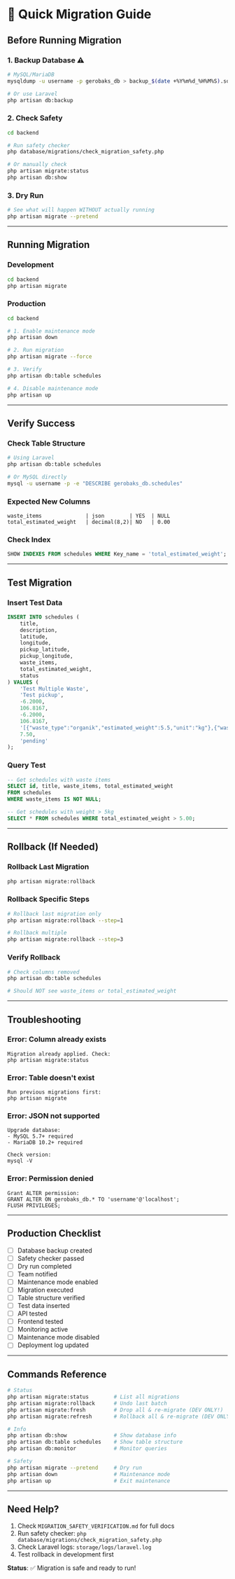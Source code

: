 # 🚀 Quick Migration Guide

## Before Running Migration

### 1. Backup Database ⚠️

```bash
# MySQL/MariaDB
mysqldump -u username -p gerobaks_db > backup_$(date +%Y%m%d_%H%M%S).sql

# Or use Laravel
php artisan db:backup
```

### 2. Check Safety

```bash
cd backend

# Run safety checker
php database/migrations/check_migration_safety.php

# Or manually check
php artisan migrate:status
php artisan db:show
```

### 3. Dry Run

```bash
# See what will happen WITHOUT actually running
php artisan migrate --pretend
```

---

## Running Migration

### Development

```bash
cd backend
php artisan migrate
```

### Production

```bash
cd backend

# 1. Enable maintenance mode
php artisan down

# 2. Run migration
php artisan migrate --force

# 3. Verify
php artisan db:table schedules

# 4. Disable maintenance mode
php artisan up
```

---

## Verify Success

### Check Table Structure

```bash
# Using Laravel
php artisan db:table schedules

# Or MySQL directly
mysql -u username -p -e "DESCRIBE gerobaks_db.schedules"
```

### Expected New Columns

```
waste_items              | json        | YES  | NULL
total_estimated_weight   | decimal(8,2)| NO   | 0.00
```

### Check Index

```sql
SHOW INDEXES FROM schedules WHERE Key_name = 'total_estimated_weight';
```

---

## Test Migration

### Insert Test Data

```sql
INSERT INTO schedules (
    title,
    description,
    latitude,
    longitude,
    pickup_latitude,
    pickup_longitude,
    waste_items,
    total_estimated_weight,
    status
) VALUES (
    'Test Multiple Waste',
    'Test pickup',
    -6.2000,
    106.8167,
    -6.2000,
    106.8167,
    '[{"waste_type":"organik","estimated_weight":5.5,"unit":"kg"},{"waste_type":"plastik","estimated_weight":2.0,"unit":"kg"}]',
    7.50,
    'pending'
);
```

### Query Test

```sql
-- Get schedules with waste items
SELECT id, title, waste_items, total_estimated_weight
FROM schedules
WHERE waste_items IS NOT NULL;

-- Get schedules with weight > 5kg
SELECT * FROM schedules WHERE total_estimated_weight > 5.00;
```

---

## Rollback (If Needed)

### Rollback Last Migration

```bash
php artisan migrate:rollback
```

### Rollback Specific Steps

```bash
# Rollback last migration only
php artisan migrate:rollback --step=1

# Rollback multiple
php artisan migrate:rollback --step=3
```

### Verify Rollback

```bash
# Check columns removed
php artisan db:table schedules

# Should NOT see waste_items or total_estimated_weight
```

---

## Troubleshooting

### Error: Column already exists

```
Migration already applied. Check:
php artisan migrate:status
```

### Error: Table doesn't exist

```
Run previous migrations first:
php artisan migrate
```

### Error: JSON not supported

```
Upgrade database:
- MySQL 5.7+ required
- MariaDB 10.2+ required

Check version:
mysql -V
```

### Error: Permission denied

```
Grant ALTER permission:
GRANT ALTER ON gerobaks_db.* TO 'username'@'localhost';
FLUSH PRIVILEGES;
```

---

## Production Checklist

-   [ ] Database backup created
-   [ ] Safety checker passed
-   [ ] Dry run completed
-   [ ] Team notified
-   [ ] Maintenance mode enabled
-   [ ] Migration executed
-   [ ] Table structure verified
-   [ ] Test data inserted
-   [ ] API tested
-   [ ] Frontend tested
-   [ ] Monitoring active
-   [ ] Maintenance mode disabled
-   [ ] Deployment log updated

---

## Commands Reference

```bash
# Status
php artisan migrate:status        # List all migrations
php artisan migrate:rollback      # Undo last batch
php artisan migrate:fresh         # Drop all & re-migrate (DEV ONLY!)
php artisan migrate:refresh       # Rollback all & re-migrate (DEV ONLY!)

# Info
php artisan db:show               # Show database info
php artisan db:table schedules    # Show table structure
php artisan db:monitor            # Monitor queries

# Safety
php artisan migrate --pretend     # Dry run
php artisan down                  # Maintenance mode
php artisan up                    # Exit maintenance
```

---

## Need Help?

1. Check `MIGRATION_SAFETY_VERIFICATION.md` for full docs
2. Run safety checker: `php database/migrations/check_migration_safety.php`
3. Check Laravel logs: `storage/logs/laravel.log`
4. Test rollback in development first

**Status**: ✅ Migration is safe and ready to run!
